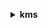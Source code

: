 **<details ><summary style="color:none;">kms</summary><blockquote>**

- **<details><summary style="color:none;"><b><u>cancel-key-deletion</b></u></summary><blockquote>**

  * **<p style="color:none;">--key-id</p>**
  * **<p style="color:none;">--cli-input-json</p>**
  * **<p style="color:none;">--cli-input-yaml</p>**
  * **<p style="color:none;">--generate-cli-skeleton</p>**
  </br>
  **<p style="color:red;">Description</p>**
  </br>
  ## **Examples**
  ```bash

  ```
  ```json

  ```


- **<details><summary style="color:none;"><b><u>connect-custom-key-store</b></u></summary><blockquote>**

  * **<p style="color:none;">--custom-key-store-id</p>**
  * **<p style="color:none;">--cli-input-json</p>**
  * **<p style="color:none;">--cli-input-yaml</p>**
  * **<p style="color:none;">--generate-cli-skeleton</p>**
  </br>
  **<p style="color:red;">Description</p>**
  </br>
  ## **Examples**
  ```bash

  ```
  ```json

  ```


- **<details><summary style="color:none;"><b><u>create-alias</b></u></summary><blockquote>**

  * **<p style="color:none;">--alias-name</p>**
  * **<p style="color:none;">--target-key-id</p>**
  * **<p style="color:none;">--cli-input-json</p>**
  * **<p style="color:none;">--cli-input-yaml</p>**
  * **<p style="color:none;">--generate-cli-skeleton</p>**
  </br>
  **<p style="color:red;">Description</p>**
  </br>
  ## **Examples**
  ```bash

  ```
  ```json

  ```


- **<details><summary style="color:none;"><b><u>create-custom-key-store</b></u></summary><blockquote>**

  * **<p style="color:none;">--custom-key-store-name</p>**
  * **<p style="color:none;">--cloud-hsm-cluster-id</p>**
  * **<p style="color:none;">--trust-anchor-certificate</p>**
  * **<p style="color:none;">--key-store-password</p>**
  * **<p style="color:none;">--cli-input-json</p>**
  * **<p style="color:none;">--cli-input-yaml</p>**
  * **<p style="color:none;">--generate-cli-skeleton</p>**
  </br>
  **<p style="color:red;">Description</p>**
  </br>
  ## **Examples**
  ```bash

  ```
  ```json

  ```


- **<details><summary style="color:none;"><b><u>create-grant</b></u></summary><blockquote>**

  * **<p style="color:none;">--key-id</p>**
  * **<p style="color:none;">--grantee-principal</p>**
  * **<p style="color:none;">--retiring-principal</p>**
  * **<p style="color:none;">--operations</p>**
  * **<p style="color:none;">--constraints</p>**
  * **<p style="color:none;">--grant-tokens</p>**
  * **<p style="color:none;">--name</p>**
  * **<p style="color:none;">--cli-input-json</p>**
  * **<p style="color:none;">--cli-input-yaml</p>**
  * **<p style="color:none;">--generate-cli-skeleton</p>**
  </br>
  **<p style="color:red;">Description</p>**
  </br>
  ## **Examples**
  ```bash

  ```
  ```json

  ```


- **<details><summary style="color:none;"><b><u>create-key</b></u></summary><blockquote>**

  * **<p style="color:none;">--policy</p>**
  * **<p style="color:none;">--description</p>**
  * **<p style="color:none;">--key-usage</p>**
  * **<p style="color:none;">--customer-master-key-spec</p>**
  * **<p style="color:none;">--origin</p>**
  * **<p style="color:none;">--custom-key-store-id</p>**
  * **<p style="color:none;">--bypass-policy-lockout-safety-check</p>**
  * **<p style="color:none;">--no-bypass-policy-lockout-safety-check</p>**
  * **<p style="color:none;">--tags</p>**
  * **<p style="color:none;">--multi-region</p>**
  * **<p style="color:none;">--no-multi-region</p>**
  * **<p style="color:none;">--cli-input-json</p>**
  * **<p style="color:none;">--cli-input-yaml</p>**
  * **<p style="color:none;">--generate-cli-skeleton</p>**
  </br>
  **<p style="color:red;">Description</p>**
  </br>
  ## **Examples**
  ```bash

  ```
  ```json

  ```


- **<details><summary style="color:none;"><b><u>decrypt</b></u></summary><blockquote>**

  * **<p style="color:none;">--ciphertext-blob</p>**
  * **<p style="color:none;">--encryption-context</p>**
  * **<p style="color:none;">--grant-tokens</p>**
  * **<p style="color:none;">--key-id</p>**
  * **<p style="color:none;">--encryption-algorithm</p>**
  * **<p style="color:none;">--cli-input-json</p>**
  * **<p style="color:none;">--cli-input-yaml</p>**
  * **<p style="color:none;">--generate-cli-skeleton</p>**
  </br>
  **<p style="color:red;">Description</p>**
  </br>
  ## **Examples**
  ```bash

  ```
  ```json

  ```


- **<details><summary style="color:none;"><b><u>delete-alias</b></u></summary><blockquote>**

  * **<p style="color:none;">--alias-name</p>**
  * **<p style="color:none;">--cli-input-json</p>**
  * **<p style="color:none;">--cli-input-yaml</p>**
  * **<p style="color:none;">--generate-cli-skeleton</p>**
  </br>
  **<p style="color:red;">Description</p>**
  </br>
  ## **Examples**
  ```bash

  ```
  ```json

  ```


- **<details><summary style="color:none;"><b><u>delete-custom-key-store</b></u></summary><blockquote>**

  * **<p style="color:none;">--custom-key-store-id</p>**
  * **<p style="color:none;">--cli-input-json</p>**
  * **<p style="color:none;">--cli-input-yaml</p>**
  * **<p style="color:none;">--generate-cli-skeleton</p>**
  </br>
  **<p style="color:red;">Description</p>**
  </br>
  ## **Examples**
  ```bash

  ```
  ```json

  ```


- **<details><summary style="color:none;"><b><u>delete-imported-key-material</b></u></summary><blockquote>**

  * **<p style="color:none;">--key-id</p>**
  * **<p style="color:none;">--cli-input-json</p>**
  * **<p style="color:none;">--cli-input-yaml</p>**
  * **<p style="color:none;">--generate-cli-skeleton</p>**
  </br>
  **<p style="color:red;">Description</p>**
  </br>
  ## **Examples**
  ```bash

  ```
  ```json

  ```


- **<details><summary style="color:none;"><b><u>describe-custom-key-stores</b></u></summary><blockquote>**

  * **<p style="color:none;">--custom-key-store-id</p>**
  * **<p style="color:none;">--custom-key-store-name</p>**
  * **<p style="color:none;">--limit</p>**
  * **<p style="color:none;">--marker</p>**
  * **<p style="color:none;">--cli-input-json</p>**
  * **<p style="color:none;">--cli-input-yaml</p>**
  * **<p style="color:none;">--generate-cli-skeleton</p>**
  </br>
  **<p style="color:red;">Description</p>**
  </br>
  ## **Examples**
  ```bash

  ```
  ```json

  ```


- **<details><summary style="color:none;"><b><u>describe-key</b></u></summary><blockquote>**

  * **<p style="color:none;">--key-id</p>**
  * **<p style="color:none;">--grant-tokens</p>**
  * **<p style="color:none;">--cli-input-json</p>**
  * **<p style="color:none;">--cli-input-yaml</p>**
  * **<p style="color:none;">--generate-cli-skeleton</p>**
  </br>
  **<p style="color:red;">Description</p>**
  </br>
  ## **Examples**
  ```bash

  ```
  ```json

  ```


- **<details><summary style="color:none;"><b><u>disable-key</b></u></summary><blockquote>**

  * **<p style="color:none;">--key-id</p>**
  * **<p style="color:none;">--cli-input-json</p>**
  * **<p style="color:none;">--cli-input-yaml</p>**
  * **<p style="color:none;">--generate-cli-skeleton</p>**
  </br>
  **<p style="color:red;">Description</p>**
  </br>
  ## **Examples**
  ```bash

  ```
  ```json

  ```


- **<details><summary style="color:none;"><b><u>disable-key-rotation</b></u></summary><blockquote>**

  * **<p style="color:none;">--key-id</p>**
  * **<p style="color:none;">--cli-input-json</p>**
  * **<p style="color:none;">--cli-input-yaml</p>**
  * **<p style="color:none;">--generate-cli-skeleton</p>**
  </br>
  **<p style="color:red;">Description</p>**
  </br>
  ## **Examples**
  ```bash

  ```
  ```json

  ```


- **<details><summary style="color:none;"><b><u>disconnect-custom-key-store</b></u></summary><blockquote>**

  * **<p style="color:none;">--custom-key-store-id</p>**
  * **<p style="color:none;">--cli-input-json</p>**
  * **<p style="color:none;">--cli-input-yaml</p>**
  * **<p style="color:none;">--generate-cli-skeleton</p>**
  </br>
  **<p style="color:red;">Description</p>**
  </br>
  ## **Examples**
  ```bash

  ```
  ```json

  ```


- **<details><summary style="color:none;"><b><u>enable-key</b></u></summary><blockquote>**

  * **<p style="color:none;">--key-id</p>**
  * **<p style="color:none;">--cli-input-json</p>**
  * **<p style="color:none;">--cli-input-yaml</p>**
  * **<p style="color:none;">--generate-cli-skeleton</p>**
  </br>
  **<p style="color:red;">Description</p>**
  </br>
  ## **Examples**
  ```bash

  ```
  ```json

  ```


- **<details><summary style="color:none;"><b><u>enable-key-rotation</b></u></summary><blockquote>**

  * **<p style="color:none;">--key-id</p>**
  * **<p style="color:none;">--cli-input-json</p>**
  * **<p style="color:none;">--cli-input-yaml</p>**
  * **<p style="color:none;">--generate-cli-skeleton</p>**
  </br>
  **<p style="color:red;">Description</p>**
  </br>
  ## **Examples**
  ```bash

  ```
  ```json

  ```


- **<details><summary style="color:none;"><b><u>encrypt</b></u></summary><blockquote>**

  * **<p style="color:none;">--key-id</p>**
  * **<p style="color:none;">--plaintext</p>**
  * **<p style="color:none;">--encryption-context</p>**
  * **<p style="color:none;">--grant-tokens</p>**
  * **<p style="color:none;">--encryption-algorithm</p>**
  * **<p style="color:none;">--cli-input-json</p>**
  * **<p style="color:none;">--cli-input-yaml</p>**
  * **<p style="color:none;">--generate-cli-skeleton</p>**
  </br>
  **<p style="color:red;">Description</p>**
  </br>
  ## **Examples**
  ```bash

  ```
  ```json

  ```


- **<details><summary style="color:none;"><b><u>generate-data-key</b></u></summary><blockquote>**

  * **<p style="color:none;">--key-id</p>**
  * **<p style="color:none;">--encryption-context</p>**
  * **<p style="color:none;">--number-of-bytes</p>**
  * **<p style="color:none;">--key-spec</p>**
  * **<p style="color:none;">--grant-tokens</p>**
  * **<p style="color:none;">--cli-input-json</p>**
  * **<p style="color:none;">--cli-input-yaml</p>**
  * **<p style="color:none;">--generate-cli-skeleton</p>**
  </br>
  **<p style="color:red;">Description</p>**
  </br>
  ## **Examples**
  ```bash

  ```
  ```json

  ```


- **<details><summary style="color:none;"><b><u>generate-data-key-pair</b></u></summary><blockquote>**

  * **<p style="color:none;">--encryption-context</p>**
  * **<p style="color:none;">--key-id</p>**
  * **<p style="color:none;">--key-pair-spec</p>**
  * **<p style="color:none;">--grant-tokens</p>**
  * **<p style="color:none;">--cli-input-json</p>**
  * **<p style="color:none;">--cli-input-yaml</p>**
  * **<p style="color:none;">--generate-cli-skeleton</p>**
  </br>
  **<p style="color:red;">Description</p>**
  </br>
  ## **Examples**
  ```bash

  ```
  ```json

  ```


- **<details><summary style="color:none;"><b><u>generate-data-key-pair-without-plaintext</b></u></summary><blockquote>**

  * **<p style="color:none;">--encryption-context</p>**
  * **<p style="color:none;">--key-id</p>**
  * **<p style="color:none;">--key-pair-spec</p>**
  * **<p style="color:none;">--grant-tokens</p>**
  * **<p style="color:none;">--cli-input-json</p>**
  * **<p style="color:none;">--cli-input-yaml</p>**
  * **<p style="color:none;">--generate-cli-skeleton</p>**
  </br>
  **<p style="color:red;">Description</p>**
  </br>
  ## **Examples**
  ```bash

  ```
  ```json

  ```


- **<details><summary style="color:none;"><b><u>generate-data-key-without-plaintext</b></u></summary><blockquote>**

  * **<p style="color:none;">--key-id</p>**
  * **<p style="color:none;">--encryption-context</p>**
  * **<p style="color:none;">--key-spec</p>**
  * **<p style="color:none;">--number-of-bytes</p>**
  * **<p style="color:none;">--grant-tokens</p>**
  * **<p style="color:none;">--cli-input-json</p>**
  * **<p style="color:none;">--cli-input-yaml</p>**
  * **<p style="color:none;">--generate-cli-skeleton</p>**
  </br>
  **<p style="color:red;">Description</p>**
  </br>
  ## **Examples**
  ```bash

  ```
  ```json

  ```


- **<details><summary style="color:none;"><b><u>generate-random</b></u></summary><blockquote>**

  * **<p style="color:none;">--number-of-bytes</p>**
  * **<p style="color:none;">--custom-key-store-id</p>**
  * **<p style="color:none;">--cli-input-json</p>**
  * **<p style="color:none;">--cli-input-yaml</p>**
  * **<p style="color:none;">--generate-cli-skeleton</p>**
  </br>
  **<p style="color:red;">Description</p>**
  </br>
  ## **Examples**
  ```bash

  ```
  ```json

  ```


- **<details><summary style="color:none;"><b><u>get-key-policy</b></u></summary><blockquote>**

  * **<p style="color:none;">--key-id</p>**
  * **<p style="color:none;">--policy-name</p>**
  * **<p style="color:none;">--cli-input-json</p>**
  * **<p style="color:none;">--cli-input-yaml</p>**
  * **<p style="color:none;">--generate-cli-skeleton</p>**
  </br>
  **<p style="color:red;">Description</p>**
  </br>
  ## **Examples**
  ```bash

  ```
  ```json

  ```


- **<details><summary style="color:none;"><b><u>get-key-rotation-status</b></u></summary><blockquote>**

  * **<p style="color:none;">--key-id</p>**
  * **<p style="color:none;">--cli-input-json</p>**
  * **<p style="color:none;">--cli-input-yaml</p>**
  * **<p style="color:none;">--generate-cli-skeleton</p>**
  </br>
  **<p style="color:red;">Description</p>**
  </br>
  ## **Examples**
  ```bash

  ```
  ```json

  ```


- **<details><summary style="color:none;"><b><u>get-parameters-for-import</b></u></summary><blockquote>**

  * **<p style="color:none;">--key-id</p>**
  * **<p style="color:none;">--wrapping-algorithm</p>**
  * **<p style="color:none;">--wrapping-key-spec</p>**
  * **<p style="color:none;">--cli-input-json</p>**
  * **<p style="color:none;">--cli-input-yaml</p>**
  * **<p style="color:none;">--generate-cli-skeleton</p>**
  </br>
  **<p style="color:red;">Description</p>**
  </br>
  ## **Examples**
  ```bash

  ```
  ```json

  ```


- **<details><summary style="color:none;"><b><u>get-public-key</b></u></summary><blockquote>**

  * **<p style="color:none;">--key-id</p>**
  * **<p style="color:none;">--grant-tokens</p>**
  * **<p style="color:none;">--cli-input-json</p>**
  * **<p style="color:none;">--cli-input-yaml</p>**
  * **<p style="color:none;">--generate-cli-skeleton</p>**
  </br>
  **<p style="color:red;">Description</p>**
  </br>
  ## **Examples**
  ```bash

  ```
  ```json

  ```


- **<details><summary style="color:none;"><b><u>help</b></u></summary><blockquote>**

  * **<p style="color:none;"></p>**
  </br>
  **<p style="color:red;">Description</p>**
  </br>
  ## **Examples**
  ```bash

  ```
  ```json

  ```


- **<details><summary style="color:none;"><b><u>import-key-material</b></u></summary><blockquote>**

  * **<p style="color:none;">--key-id</p>**
  * **<p style="color:none;">--import-token</p>**
  * **<p style="color:none;">--encrypted-key-material</p>**
  * **<p style="color:none;">--valid-to</p>**
  * **<p style="color:none;">--expiration-model</p>**
  * **<p style="color:none;">--cli-input-json</p>**
  * **<p style="color:none;">--cli-input-yaml</p>**
  * **<p style="color:none;">--generate-cli-skeleton</p>**
  </br>
  **<p style="color:red;">Description</p>**
  </br>
  ## **Examples**
  ```bash

  ```
  ```json

  ```


- **<details><summary style="color:none;"><b><u>list-aliases</b></u></summary><blockquote>**

  * **<p style="color:none;">--key-id</p>**
  * **<p style="color:none;">--cli-input-json</p>**
  * **<p style="color:none;">--cli-input-yaml</p>**
  * **<p style="color:none;">--starting-token</p>**
  * **<p style="color:none;">--page-size</p>**
  * **<p style="color:none;">--max-items</p>**
  * **<p style="color:none;">--generate-cli-skeleton</p>**
  </br>
  **<p style="color:red;">Description</p>**
  </br>
  ## **Examples**
  ```bash

  ```
  ```json

  ```


- **<details><summary style="color:none;"><b><u>list-grants</b></u></summary><blockquote>**

  * **<p style="color:none;">--key-id</p>**
  * **<p style="color:none;">--grant-id</p>**
  * **<p style="color:none;">--grantee-principal</p>**
  * **<p style="color:none;">--cli-input-json</p>**
  * **<p style="color:none;">--cli-input-yaml</p>**
  * **<p style="color:none;">--starting-token</p>**
  * **<p style="color:none;">--page-size</p>**
  * **<p style="color:none;">--max-items</p>**
  * **<p style="color:none;">--generate-cli-skeleton</p>**
  </br>
  **<p style="color:red;">Description</p>**
  </br>
  ## **Examples**
  ```bash

  ```
  ```json

  ```


- **<details><summary style="color:none;"><b><u>list-key-policies</b></u></summary><blockquote>**

  * **<p style="color:none;">--key-id</p>**
  * **<p style="color:none;">--cli-input-json</p>**
  * **<p style="color:none;">--cli-input-yaml</p>**
  * **<p style="color:none;">--starting-token</p>**
  * **<p style="color:none;">--page-size</p>**
  * **<p style="color:none;">--max-items</p>**
  * **<p style="color:none;">--generate-cli-skeleton</p>**
  </br>
  **<p style="color:red;">Description</p>**
  </br>
  ## **Examples**
  ```bash

  ```
  ```json

  ```


- **<details><summary style="color:none;"><b><u>list-keys</b></u></summary><blockquote>**

  * **<p style="color:none;">--cli-input-json</p>**
  * **<p style="color:none;">--cli-input-yaml</p>**
  * **<p style="color:none;">--starting-token</p>**
  * **<p style="color:none;">--page-size</p>**
  * **<p style="color:none;">--max-items</p>**
  * **<p style="color:none;">--generate-cli-skeleton</p>**
  </br>
  **<p style="color:red;">Description</p>**
  </br>
  ## **Examples**
  ```bash

  ```
  ```json

  ```


- **<details><summary style="color:none;"><b><u>list-resource-tags</b></u></summary><blockquote>**

  * **<p style="color:none;">--key-id</p>**
  * **<p style="color:none;">--limit</p>**
  * **<p style="color:none;">--marker</p>**
  * **<p style="color:none;">--cli-input-json</p>**
  * **<p style="color:none;">--cli-input-yaml</p>**
  * **<p style="color:none;">--generate-cli-skeleton</p>**
  </br>
  **<p style="color:red;">Description</p>**
  </br>
  ## **Examples**
  ```bash

  ```
  ```json

  ```


- **<details><summary style="color:none;"><b><u>list-retirable-grants</b></u></summary><blockquote>**

  * **<p style="color:none;">--limit</p>**
  * **<p style="color:none;">--marker</p>**
  * **<p style="color:none;">--retiring-principal</p>**
  * **<p style="color:none;">--cli-input-json</p>**
  * **<p style="color:none;">--cli-input-yaml</p>**
  * **<p style="color:none;">--generate-cli-skeleton</p>**
  </br>
  **<p style="color:red;">Description</p>**
  </br>
  ## **Examples**
  ```bash

  ```
  ```json

  ```


- **<details><summary style="color:none;"><b><u>put-key-policy</b></u></summary><blockquote>**

  * **<p style="color:none;">--key-id</p>**
  * **<p style="color:none;">--policy-name</p>**
  * **<p style="color:none;">--policy</p>**
  * **<p style="color:none;">--bypass-policy-lockout-safety-check</p>**
  * **<p style="color:none;">--no-bypass-policy-lockout-safety-check</p>**
  * **<p style="color:none;">--cli-input-json</p>**
  * **<p style="color:none;">--cli-input-yaml</p>**
  * **<p style="color:none;">--generate-cli-skeleton</p>**
  </br>
  **<p style="color:red;">Description</p>**
  </br>
  ## **Examples**
  ```bash

  ```
  ```json

  ```


- **<details><summary style="color:none;"><b><u>re-encrypt</b></u></summary><blockquote>**

  * **<p style="color:none;">--ciphertext-blob</p>**
  * **<p style="color:none;">--source-encryption-context</p>**
  * **<p style="color:none;">--source-key-id</p>**
  * **<p style="color:none;">--destination-key-id</p>**
  * **<p style="color:none;">--destination-encryption-context</p>**
  * **<p style="color:none;">--source-encryption-algorithm</p>**
  * **<p style="color:none;">--destination-encryption-algorithm</p>**
  * **<p style="color:none;">--grant-tokens</p>**
  * **<p style="color:none;">--cli-input-json</p>**
  * **<p style="color:none;">--cli-input-yaml</p>**
  * **<p style="color:none;">--generate-cli-skeleton</p>**
  </br>
  **<p style="color:red;">Description</p>**
  </br>
  ## **Examples**
  ```bash

  ```
  ```json

  ```


- **<details><summary style="color:none;"><b><u>replicate-key</b></u></summary><blockquote>**

  * **<p style="color:none;">--key-id</p>**
  * **<p style="color:none;">--replica-region</p>**
  * **<p style="color:none;">--policy</p>**
  * **<p style="color:none;">--bypass-policy-lockout-safety-check</p>**
  * **<p style="color:none;">--no-bypass-policy-lockout-safety-check</p>**
  * **<p style="color:none;">--description</p>**
  * **<p style="color:none;">--tags</p>**
  * **<p style="color:none;">--cli-input-json</p>**
  * **<p style="color:none;">--cli-input-yaml</p>**
  * **<p style="color:none;">--generate-cli-skeleton</p>**
  </br>
  **<p style="color:red;">Description</p>**
  </br>
  ## **Examples**
  ```bash

  ```
  ```json

  ```


- **<details><summary style="color:none;"><b><u>retire-grant</b></u></summary><blockquote>**

  * **<p style="color:none;">--grant-token</p>**
  * **<p style="color:none;">--key-id</p>**
  * **<p style="color:none;">--grant-id</p>**
  * **<p style="color:none;">--cli-input-json</p>**
  * **<p style="color:none;">--cli-input-yaml</p>**
  * **<p style="color:none;">--generate-cli-skeleton</p>**
  </br>
  **<p style="color:red;">Description</p>**
  </br>
  ## **Examples**
  ```bash

  ```
  ```json

  ```


- **<details><summary style="color:none;"><b><u>revoke-grant</b></u></summary><blockquote>**

  * **<p style="color:none;">--key-id</p>**
  * **<p style="color:none;">--grant-id</p>**
  * **<p style="color:none;">--cli-input-json</p>**
  * **<p style="color:none;">--cli-input-yaml</p>**
  * **<p style="color:none;">--generate-cli-skeleton</p>**
  </br>
  **<p style="color:red;">Description</p>**
  </br>
  ## **Examples**
  ```bash

  ```
  ```json

  ```


- **<details><summary style="color:none;"><b><u>schedule-key-deletion</b></u></summary><blockquote>**

  * **<p style="color:none;">--key-id</p>**
  * **<p style="color:none;">--pending-window-in-days</p>**
  * **<p style="color:none;">--cli-input-json</p>**
  * **<p style="color:none;">--cli-input-yaml</p>**
  * **<p style="color:none;">--generate-cli-skeleton</p>**
  </br>
  **<p style="color:red;">Description</p>**
  </br>
  ## **Examples**
  ```bash

  ```
  ```json

  ```


- **<details><summary style="color:none;"><b><u>sign</b></u></summary><blockquote>**

  * **<p style="color:none;">--key-id</p>**
  * **<p style="color:none;">--message</p>**
  * **<p style="color:none;">--message-type</p>**
  * **<p style="color:none;">--grant-tokens</p>**
  * **<p style="color:none;">--signing-algorithm</p>**
  * **<p style="color:none;">--cli-input-json</p>**
  * **<p style="color:none;">--cli-input-yaml</p>**
  * **<p style="color:none;">--generate-cli-skeleton</p>**
  </br>
  **<p style="color:red;">Description</p>**
  </br>
  ## **Examples**
  ```bash

  ```
  ```json

  ```


- **<details><summary style="color:none;"><b><u>tag-resource</b></u></summary><blockquote>**

  * **<p style="color:none;">--key-id</p>**
  * **<p style="color:none;">--tags</p>**
  * **<p style="color:none;">--cli-input-json</p>**
  * **<p style="color:none;">--cli-input-yaml</p>**
  * **<p style="color:none;">--generate-cli-skeleton</p>**
  </br>
  **<p style="color:red;">Description</p>**
  </br>
  ## **Examples**
  ```bash

  ```
  ```json

  ```


- **<details><summary style="color:none;"><b><u>untag-resource</b></u></summary><blockquote>**

  * **<p style="color:none;">--key-id</p>**
  * **<p style="color:none;">--tag-keys</p>**
  * **<p style="color:none;">--cli-input-json</p>**
  * **<p style="color:none;">--cli-input-yaml</p>**
  * **<p style="color:none;">--generate-cli-skeleton</p>**
  </br>
  **<p style="color:red;">Description</p>**
  </br>
  ## **Examples**
  ```bash

  ```
  ```json

  ```


- **<details><summary style="color:none;"><b><u>update-alias</b></u></summary><blockquote>**

  * **<p style="color:none;">--alias-name</p>**
  * **<p style="color:none;">--target-key-id</p>**
  * **<p style="color:none;">--cli-input-json</p>**
  * **<p style="color:none;">--cli-input-yaml</p>**
  * **<p style="color:none;">--generate-cli-skeleton</p>**
  </br>
  **<p style="color:red;">Description</p>**
  </br>
  ## **Examples**
  ```bash

  ```
  ```json

  ```


- **<details><summary style="color:none;"><b><u>update-custom-key-store</b></u></summary><blockquote>**

  * **<p style="color:none;">--custom-key-store-id</p>**
  * **<p style="color:none;">--new-custom-key-store-name</p>**
  * **<p style="color:none;">--key-store-password</p>**
  * **<p style="color:none;">--cloud-hsm-cluster-id</p>**
  * **<p style="color:none;">--cli-input-json</p>**
  * **<p style="color:none;">--cli-input-yaml</p>**
  * **<p style="color:none;">--generate-cli-skeleton</p>**
  </br>
  **<p style="color:red;">Description</p>**
  </br>
  ## **Examples**
  ```bash

  ```
  ```json

  ```


- **<details><summary style="color:none;"><b><u>update-key-description</b></u></summary><blockquote>**

  * **<p style="color:none;">--key-id</p>**
  * **<p style="color:none;">--description</p>**
  * **<p style="color:none;">--cli-input-json</p>**
  * **<p style="color:none;">--cli-input-yaml</p>**
  * **<p style="color:none;">--generate-cli-skeleton</p>**
  </br>
  **<p style="color:red;">Description</p>**
  </br>
  ## **Examples**
  ```bash

  ```
  ```json

  ```


- **<details><summary style="color:none;"><b><u>update-primary-region</b></u></summary><blockquote>**

  * **<p style="color:none;">--key-id</p>**
  * **<p style="color:none;">--primary-region</p>**
  * **<p style="color:none;">--cli-input-json</p>**
  * **<p style="color:none;">--cli-input-yaml</p>**
  * **<p style="color:none;">--generate-cli-skeleton</p>**
  </br>
  **<p style="color:red;">Description</p>**
  </br>
  ## **Examples**
  ```bash

  ```
  ```json

  ```


- **<details><summary style="color:none;"><b><u>verify</b></u></summary><blockquote>**

  * **<p style="color:none;">--key-id</p>**
  * **<p style="color:none;">--message</p>**
  * **<p style="color:none;">--message-type</p>**
  * **<p style="color:none;">--signature</p>**
  * **<p style="color:none;">--signing-algorithm</p>**
  * **<p style="color:none;">--grant-tokens</p>**
  * **<p style="color:none;">--cli-input-json</p>**
  * **<p style="color:none;">--cli-input-yaml</p>**
  * **<p style="color:none;">--generate-cli-skeleton</p>**
  </br>
  **<p style="color:red;">Description</p>**
  </br>
  ## **Examples**
  ```bash

  ```
  ```json

  ```


</blockquote></details>
</blockquote></details>
</blockquote></details>
</blockquote></details>
</blockquote></details>
</blockquote></details>
</blockquote></details>
</blockquote></details>
</blockquote></details>
</blockquote></details>
</blockquote></details>
</blockquote></details>
</blockquote></details>
</blockquote></details>
</blockquote></details>
</blockquote></details>
</blockquote></details>
</blockquote></details>
</blockquote></details>
</blockquote></details>
</blockquote></details>
</blockquote></details>
</blockquote></details>
</blockquote></details>
</blockquote></details>
</blockquote></details>
</blockquote></details>
</blockquote></details>
</blockquote></details>
</blockquote></details>
</blockquote></details>
</blockquote></details>
</blockquote></details>
</blockquote></details>
</blockquote></details>
</blockquote></details>
</blockquote></details>
</blockquote></details>
</blockquote></details>
</blockquote></details>
</blockquote></details>
</blockquote></details>
</blockquote></details>
</blockquote></details>
</blockquote></details>
</blockquote></details>
</blockquote></details>
</blockquote></details>
</blockquote></details>
</blockquote></details>
